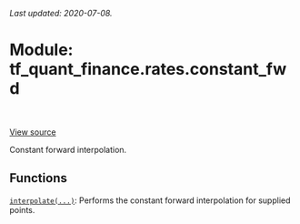 <!--
This file is generated by a tool. Do not edit directly.
For open-source contributions the docs will be updated automatically.
-->

*Last updated: 2020-07-08.*

<div itemscope itemtype="http://developers.google.com/ReferenceObject">
<meta itemprop="name" content="tf_quant_finance.rates.constant_fwd" />
<meta itemprop="path" content="Stable" />
</div>

# Module: tf_quant_finance.rates.constant_fwd

<!-- Insert buttons and diff -->

<table class="tfo-notebook-buttons tfo-api" align="left">
</table>

<a target="_blank" href="https://github.com/google/tf-quant-finance/blob/master/tf_quant_finance/rates/constant_fwd/__init__.py">View source</a>



Constant forward interpolation.



## Functions

[`interpolate(...)`](../../tf_quant_finance/rates/constant_fwd/interpolate.md): Performs the constant forward interpolation for supplied points.

